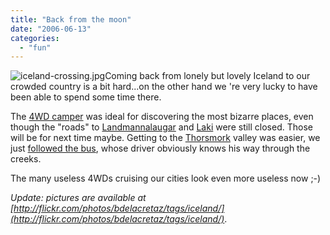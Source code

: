 ```yaml
---
title: "Back from the moon"
date: "2006-06-13"
categories: 
  - "fun"
---
```


![iceland-crossing.jpg](images/iceland-crossing.jpg)Coming back from lonely but lovely Iceland to our crowded country is a bit hard...on the other hand we 're very lucky to have been able to spend some time there.

The [4WD camper](http://www.randburg.com/is/camper/campersinfo01.asp) was ideal for discovering the most bizarre places, even though the "roads" to [Landmannalaugar](http://www.landmannalaugar.info/) and [Laki](http://en.wikipedia.org/wiki/Laki) were still closed. Those will be for next time maybe. Getting to the [Thorsmork](http://www.thorsmork.is/index_english.html) valley was easier, we just [followed the bus](http://www.thorsmork.is/pictures/album/pages/IMG_2591_JPG.htm), whose driver obviously knows his way through the creeks.

The many useless 4WDs cruising our cities look even more useless now ;-)

_Update: pictures are available at [http://flickr.com/photos/bdelacretaz/tags/iceland/](http://flickr.com/photos/bdelacretaz/tags/iceland/)_.
